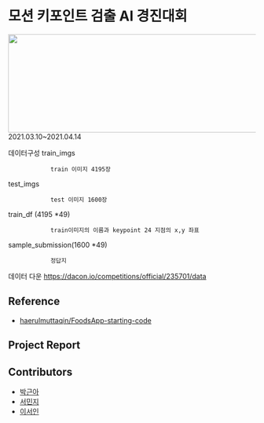 # 모션 키포인트 검출 AI 경진대회

<img src="https://user-images.githubusercontent.com/77844152/132121864-7c089282-a781-49b7-a51c-256f6b8a1542.jpeg" width="900" height="200">
2021.03.10~2021.04.14

데이터구성
train_imgs
	

				train 이미지 4195장



test_imgs
				

				test 이미지 1600장



train_df (4195 *49)
				

				train이미지의 이름과 keypoint 24 지점의 x,y 좌표



sample_submission(1600 *49)
				

				정답지
        
데이터 다운 https://dacon.io/competitions/official/235701/data

## Reference

*   [haerulmuttaqin/FoodsApp-starting-code](https://github.com/haerulmuttaqin/FoodsApp-starting-code)<br/>

## Project Report



## Contributors

* [박근아](https://github.com/guen-a-park)
* [서민지](https://github.com/Minjee-Seo)
* [이서인](https://github.com/seoin-lee)

